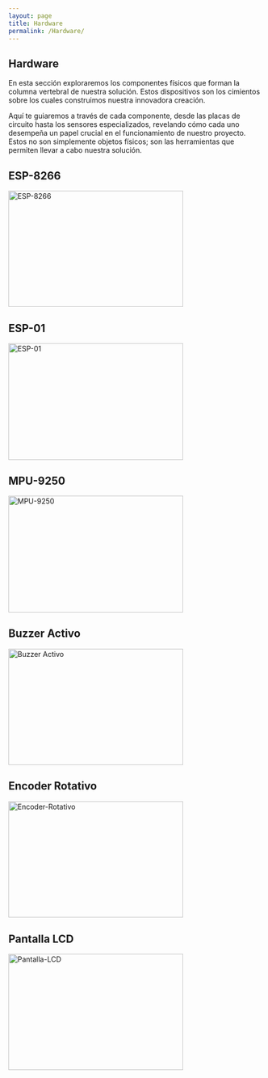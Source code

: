 ```yaml
---
layout: page
title: Hardware
permalink: /Hardware/
---
```


## Hardware

En esta sección exploraremos los componentes físicos que forman la columna vertebral de nuestra solución. Estos dispositivos son los cimientos sobre los cuales construimos nuestra innovadora creación.

Aquí te guiaremos a través de cada componente, desde las placas de circuito hasta los sensores especializados, revelando cómo cada uno desempeña un papel crucial en el funcionamiento de nuestro proyecto. Estos no son simplemente objetos físicos; son las herramientas que permiten llevar a cabo nuestra solución.

## ESP-8266
 <style>

img {
    width: 345.6px;
    height: 230.4px;
}
</style>

![ESP-8266](/assets/ESP8266.jpg)

## ESP-01
![ESP-01](/assets/ESP-01.jpg)

## MPU-9250
![MPU-9250](/assets/MPU-9250.jpg)

## Buzzer Activo
![Buzzer Activo](/assets/BuzzerActivo.jpg)

## Encoder Rotativo
![Encoder-Rotativo](/assets/Encoder.jpg)

## Pantalla LCD
![Pantalla-LCD](/assets/LCD.jpg)





